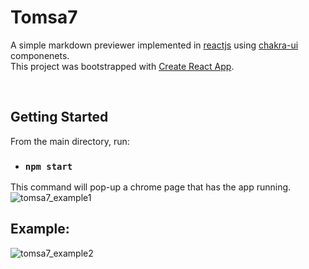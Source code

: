 # Tomsa7
A simple markdown previewer implemented in [reactjs](https://reactjs.org/) using [chakra-ui](https://chakra-ui.com/) componenets. \
This project was bootstrapped with [Create React App](https://github.com/facebook/create-react-app).

&nbsp; 

## Getting Started
From the main directory, run:

- ### `npm start`

This command will pop-up a chrome page that has the app running.
![tomsa7_example1](https://user-images.githubusercontent.com/43296450/119734685-0001a380-be84-11eb-9361-ad2fb650f753.png)
&nbsp; 

## Example:
![tomsa7_example2](https://user-images.githubusercontent.com/43296450/119734682-ff690d00-be83-11eb-86fa-1cf7ad28b5cc.png)
